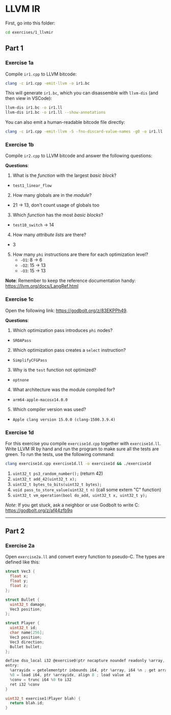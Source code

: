 # LLVM IR

First, go into this folder:

```sh
cd exercises/1_llvmir
```

## Part 1

### Exercise 1a

Compile `ir1.cpp` to LLVM bitcode:

```sh
clang -c ir1.cpp -emit-llvm -o ir1.bc
```

This will generate `ir1.bc`, which you can disassemble with `llvm-dis` (and then view in VSCode):

```sh
llvm-dis ir1.bc -o ir1.ll
llvm-dis ir1.bc -o ir1.ll --show-annotations
```

You can also emit a human-readable bitcode file directly:

```sh
clang -c ir1.cpp -emit-llvm -S -fno-discard-value-names -g0 -o ir1.ll
```

### Exercise 1b

Compile `ir2.cpp` to LLVM bitcode and answer the following questions:

**Questions**:

1. What is the _function_ with the largest _basic block_?
- `test1_linear_flow`

2. How many globals are in the _module_?
- 21 -> 13, don't count usage of globals too

3. Which _function_ has the most _basic blocks_?
- `test10_switch` -> 14

4. How many _attribute lists_ are there?
- 3

5. How many `phi` instructions are there for each optimization level?
   - `-O1`: 8 -> 6
   - `-O2`: 15 -> 13
   - `-O3`: 15 -> 13



**Note**: Remember to keep the reference documentation handy: https://llvm.org/docs/LangRef.html




### Exercise 1c

Open the following link: https://godbolt.org/z/83EKPPh49.

**Questions**:

1. Which optimization pass introduces `phi` nodes?
- `SROAPass`

2. Which optimization pass creates a `select` instruction?
- `SimplifyCFGPass`

3. Why is the `test` function not optimized?
- `optnone`

4. What architecture was the module compiled for?
- `arm64-apple-macosx14.0.0`

5. Which compiler version was used?
- `Apple clang version 15.0.0 (clang-1500.3.9.4)`





### Exercise 1d

For this exercise you compile `exercise1d.cpp` together with `exercise1d.ll`. Write LLVM IR by hand and run the program to make sure all the tests are green. To run the tests, use the following command:

```sh
clang exercise1d.cpp exercise1d.ll -o exercise1d && ./exercise1d
```

1. `uint32_t ps3_random_number();` (return 42)
2. `uint32_t add_42(uint32_t x);`
3. `uint32_t bytes_to_bits(uint32_t bytes);`
4. `void pass_to_store_value(uint32_t n)` (call some extern "C" function)
5. `uint32_t vm_operation(bool do_add, uint32_t x, uint32_t y);`

_Note_: If you get stuck, ask a neighbor or use Godbolt to write C: https://godbolt.org/z/af44zfb9q

---

## Part 2

### Exercise 2a

Open `exercise2a.ll` and convert every function to pseudo-C. The types are defined like this:

```c
struct Vec3 {
  float x;
  float y;
  float z;
};

struct Bullet {
  uint32_t damage;
  Vec3 position;
};

struct Player {
  uint32_t id;
  char name[256];
  Vec3 position;
  Vec3 direction;
  Bullet bullet;
};
```


```c
define dso_local i32 @exercise0(ptr nocapture noundef readonly %array, i64 noundef %n) local_unnamed_addr #0 {
entry:
  %arrayidx = getelementptr inbounds i64, ptr %array, i64 %n ; get array at n
  %0 = load i64, ptr %arrayidx, align 8 ; load value at
  %conv = trunc i64 %0 to i32
  ret i32 %conv
}
```


```c
uint32_t exercise1(Player blah) {
  return blah.id;
}
```
